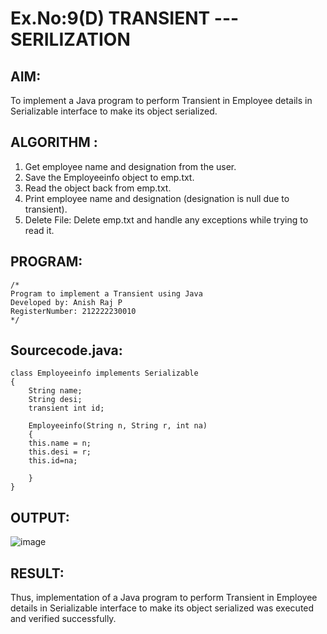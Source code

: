 # Ex.No:9(D) TRANSIENT ---SERILIZATION

## AIM:
 To implement a Java program to perform Transient in Employee details in Serializable interface to make its object serialized.

## ALGORITHM :
1.	Get employee name and designation from the user.
2.	Save the Employeeinfo object to emp.txt.
3.	Read the object back from emp.txt.
4.	Print employee name and designation (designation is null due to transient).
5.	Delete File: Delete emp.txt and handle any exceptions while trying to read it.




## PROGRAM:
 ```
/*
Program to implement a Transient using Java
Developed by: Anish Raj P
RegisterNumber: 212222230010
*/
```

## Sourcecode.java:

```
class Employeeinfo implements Serializable
{
    String name;
    String desi;
    transient int id;
   
    Employeeinfo(String n, String r, int na)
    {
    this.name = n;
    this.desi = r;
    this.id=na;
   
    }
}
```

## OUTPUT:

![image](https://github.com/user-attachments/assets/faf0d5f6-9998-4d44-b586-b3c706536431)


## RESULT:
Thus, implementation of a Java program to perform Transient in Employee details in Serializable interface to make its object serialized was executed and verified successfully.
